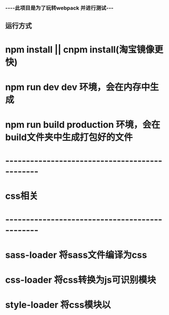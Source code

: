 ### ----此项目是为了玩转webpack 并进行测试--- ###

## 运行方式

# npm install || cnpm install(淘宝镜像更快)
# npm run dev                               dev 环境，会在内存中生成
# npm run build                             production 环境，会在build文件夹中生成打包好的文件



# ----------------------------------------------
# css相关
# ----------------------------------------------
# sass-loader                               将sass文件编译为css
# css-loader                                将css转换为js可识别模块
# style-loader                              将css模块以<style>标签的形式插入到html中
# postcss-loader                            css兼容浏览器处理
# postcss-reset-env                         css兼容浏览器处理
# mini-css-extract-plugin                   提取css到独立文件


# ----------------------------------------------
# 其它静态文件处理
# ----------------------------------------------
# url-loader || file-loader                 它俩功能很相似，都是处理css中src引入的静态文件/import 引入静态文件。不同的是前者有limit限制，低于这个限制文件会被转化为base64格式的字符串，从而减少请求
# html-loader                               单独处理HTML文件，并将html标签中有src的静态资源引入，此时又需要url-loaer || file-loader处理，如果没有此loader无法模块化html
# html-webpack-plugin                       此插件就是用来指定某个html作为模板，并且和以上两个loader配合使用的，如果没有html-loader则无法处理里面的<img src=''>
# mini-css-extract-plugin                   将原来写入html 中的style标签中的css 提取出来为单独文件并放在某个文件夹下，为什么这么做？因为嵌入style的是js写入的，js会放在html的底部；因此页面会出现暂时无样式状态，然后样式突变的 闪，而这个插件配合之前的指定HTML的插件，会在<head>写入<link>从而符合标准渲染逻辑。  